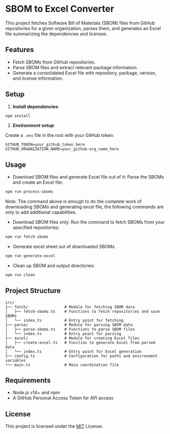 # SBOM to Excel Converter

This project fetches Software Bill of Materials (SBOM) files from GitHub repositories for a given organization, parses them, and generates an Excel file summarizing the dependencies and licenses.

## Features

- Fetch SBOMs from GitHub repositories.
- Parse SBOM files and extract relevant package information.
- Generate a consolidated Excel file with repository, package, version, and license information.

## Setup

1. **Install dependencies**:

```bash
npm install
```

2. ***Environment setup***:

Create a `.env` file in the root with your GitHub token:
```plaintext
GITHUB_TOKEN=your_github_token_here
GITHUB_ORGANIZATION_NAME=your_github-org_name_here
```
## Usage

- Download SBOM files and generate Excel file out of it:
Parse the SBOMs and create an Excel file:
```bash
npm run process-sboms
```

Note: The command above is enough to do the complete work of downloading SBOMs and generating excel file, the following commands are only to add additional capabilities.

-  Download SBOM files only:
Run the command to fetch SBOMs from your specified repositories:
```bash
npm run fetch-sboms
```

- Generate excel sheet out of downloaded SBOMs
```bash 
npm run generate-excel
```

- Clean up SBOM and output directories:

```bash
npm run clean
```

## Project Structure

```plaintext
src/
├── fetch/                # Module for fetching SBOM data
│   ├── fetch-sboms.ts    # Functions to fetch repositories and save SBOMs
│   └── index.ts          # Entry point for fetching
├── parse/                # Module for parsing SBOM data
│   ├── parse-sboms.ts    # Functions to parse SBOM files
│   └── index.ts          # Entry point for parsing
├── excel/                # Module for creating Excel files
│   ├── create-excel.ts   # Function to generate Excel from parsed data
│   └── index.ts          # Entry point for Excel generation
├── config.ts             # Configuration for paths and environment variables
└── main.ts               # Main coordination file
```
## Requirements

- Node.js v14+ and npm
- A GitHub Personal Access Token for API access

## License

This project is licensed under the [MIT](https://choosealicense.com/licenses/mit/) License.
